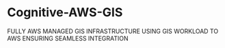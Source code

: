 # Cognitive-AWS-GIS
FULLY AWS MANAGED GIS INFRASTRUCTURE USING GIS WORKLOAD TO AWS ENSURING SEAMLESS INTEGRATION
